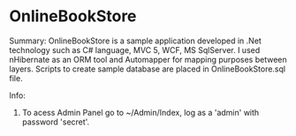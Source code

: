 # OnlineBookStore

Summary:
OnlineBookStore is a sample application developed in .Net technology such as C# language, MVC 5, WCF, MS SqlServer. I used nHibernate as an ORM tool and Automapper for mapping purposes between layers. Scripts to create sample database are placed in OnlineBookStore.sql file.

Info:
1. To acess Admin Panel go to ~/Admin/Index, log as a 'admin' with password 'secret'.
